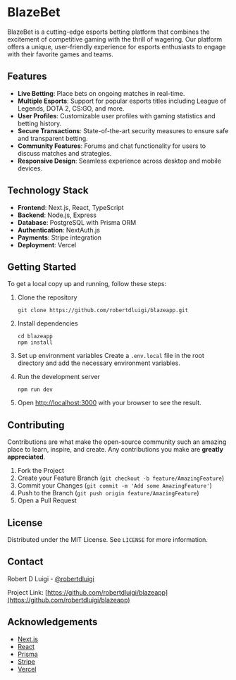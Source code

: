 # BlazeBet

BlazeBet is a cutting-edge esports betting platform that combines the excitement of competitive gaming with the thrill of wagering. Our platform offers a unique, user-friendly experience for esports enthusiasts to engage with their favorite games and teams.

## Features

- **Live Betting**: Place bets on ongoing matches in real-time.
- **Multiple Esports**: Support for popular esports titles including League of Legends, DOTA 2, CS:GO, and more.
- **User Profiles**: Customizable user profiles with gaming statistics and betting history.
- **Secure Transactions**: State-of-the-art security measures to ensure safe and transparent betting.
- **Community Features**: Forums and chat functionality for users to discuss matches and strategies.
- **Responsive Design**: Seamless experience across desktop and mobile devices.

## Technology Stack

- **Frontend**: Next.js, React, TypeScript
- **Backend**: Node.js, Express
- **Database**: PostgreSQL with Prisma ORM
- **Authentication**: NextAuth.js
- **Payments**: Stripe integration
- **Deployment**: Vercel

## Getting Started

To get a local copy up and running, follow these steps:

1. Clone the repository
   ```
   git clone https://github.com/robertdluigi/blazeapp.git
   ```

2. Install dependencies
   ```
   cd blazeapp
   npm install
   ```

3. Set up environment variables
   Create a `.env.local` file in the root directory and add the necessary environment variables.

4. Run the development server
   ```
   npm run dev
   ```

5. Open [http://localhost:3000](http://localhost:3000) with your browser to see the result.

## Contributing

Contributions are what make the open-source community such an amazing place to learn, inspire, and create. Any contributions you make are **greatly appreciated**.

1. Fork the Project
2. Create your Feature Branch (`git checkout -b feature/AmazingFeature`)
3. Commit your Changes (`git commit -m 'Add some AmazingFeature'`)
4. Push to the Branch (`git push origin feature/AmazingFeature`)
5. Open a Pull Request

## License

Distributed under the MIT License. See `LICENSE` for more information.

## Contact

Robert D Luigi - [@robertdluigi](https://twitter.com/robertdluigi)

Project Link: [https://github.com/robertdluigi/blazeapp](https://github.com/robertdluigi/blazeapp)

## Acknowledgements

- [Next.js](https://nextjs.org/)
- [React](https://reactjs.org/)
- [Prisma](https://www.prisma.io/)
- [Stripe](https://stripe.com/)
- [Vercel](https://vercel.com/)